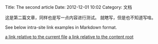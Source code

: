 Title: The second article
Date: 2012-12-01 10:02
Category: 文档

这是第二篇文章，同样也是写一点内容进行测试。
就瞎写，但是也不知道写啥。


See below intra-site link examples in Markdown format.

[a link relative to the current file]({filename}articles/article1.rst)
[a link relative to the content root]({filename}/articles/article1.rst)
